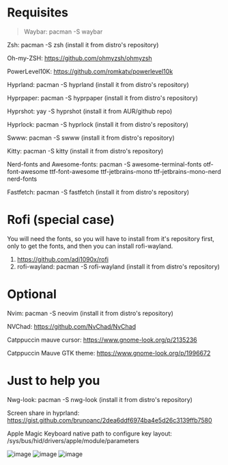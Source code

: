 # Requisites

> Waybar: pacman -S waybar

Zsh: pacman -S zsh (install it from distro's repository)

Oh-my-ZSH: https://github.com/ohmyzsh/ohmyzsh

PowerLevel10K: https://github.com/romkatv/powerlevel10k

Hyprland: pacman -S hyprland (install it from distro's repository)

Hyprpaper: pacman -S hyprpaper (install it from distro's repository)

Hyprshot: yay -S hyprshot (install it from AUR/github repo)

Hyprlock: pacman -S hyprlock (install it from distro's repository)

Swww: pacman -S swww (install it from distro's repository)

Kitty: pacman -S kitty (install it from distro's repository)

Nerd-fonts and Awesome-fonts: pacman -S awesome-terminal-fonts otf-font-awesome ttf-font-awesome ttf-jetbrains-mono ttf-jetbrains-mono-nerd nerd-fonts

Fastfetch: pacman -S fastfetch (install it from distro's repository)


# Rofi (special case)

  You will need the fonts, so you will have to install from it's repository first, only to get the fonts, and then you can install rofi-wayland.
  
  1. https://github.com/adi1090x/rofi
  2. rofi-wayland: pacman -S rofi-wayland (install it from distro's repository)


# Optional

Nvim: pacman -S neovim (install it from distro's repository)

NVChad: https://github.com/NvChad/NvChad

Catppuccin mauve cursor: https://www.gnome-look.org/p/2135236

Catppuccin Mauve GTK theme: https://www.gnome-look.org/p/1996672


# Just to help you

Nwg-look: pacman -S nwg-look (install it from distro's repository)

Screen share in hyprland: https://gist.github.com/brunoanc/2dea6ddf6974ba4e5d26c3139ffb7580

Apple Magic Keyboard native path to configure key layout: /sys/bus/hid/drivers/apple/module/parameters

![image](https://github.com/user-attachments/assets/d4ac6d65-5833-49ee-a219-f376a1a48c2c)
![image](https://github.com/user-attachments/assets/79315b81-b610-48bf-8167-8356a0dac238)
![image](https://github.com/user-attachments/assets/662e0e54-a2f4-478f-b2b7-153e1528f0ad)







